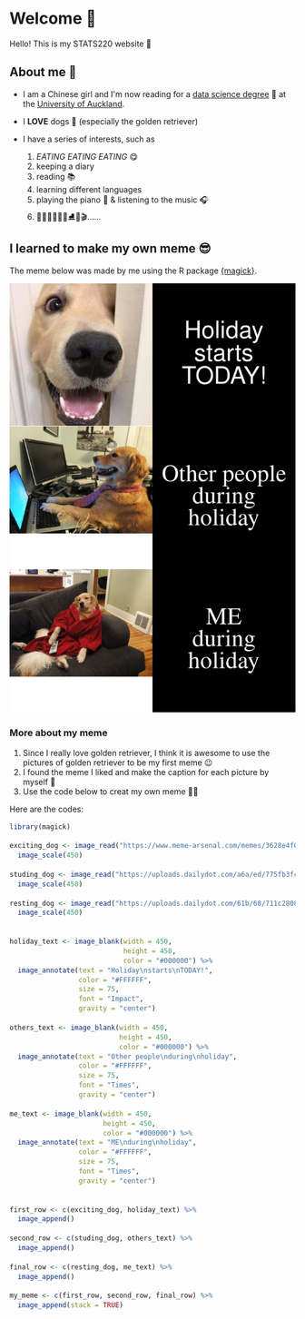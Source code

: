 # Welcome 🥳

Hello! This is my STATS220 website 🧸

## About me 👀

- I am a Chinese girl and I'm now reading for a [data science degree](https://www.auckland.ac.nz/en/study/study-options/find-a-study-option/data-science.html) 💖 at the [University of Auckland](https://www.auckland.ac.nz/en.html).

- I **LOVE** dogs 🥰 (especially the golden retriever)

- I have a series of interests, such as 
     1. *EATING EATING EATING* 😋
     2. keeping a diary
     3. reading 📚
     4. learning different languages 
     5. playing the piano 🎹 & listening to the music 🎧
     6. 🏸🚴🏻🏊🏻‍♀️⛸🎡🎬...... 


## I learned to make my own meme 😎

The meme below was made by me using the R package [{magick}](https://cran.r-project.org/web/packages/magick/vignettes/intro.html).

![](my_meme.png)

### More about my meme

1. Since I really love golden retriever, I think it is awesome to use the pictures of golden retriever to be my first meme 😉
2. I found the meme I liked and make the caption for each picture by myself 📝
3. Use the code below to creat my own meme ✌🏻

Here are the codes:

```r
library(magick)

exciting_dog <- image_read("https://www.meme-arsenal.com/memes/3628e4f08adb608f0fb992baf7030062.jpg")%>%
  image_scale(450)

studing_dog <- image_read("https://uploads.dailydot.com/a6a/ed/775fb3fce3a1a902.jpg?auto=compress&fm=pjpg&ixlib=php-3.3.0")%>%
  image_scale(450)

resting_dog <- image_read("https://uploads.dailydot.com/61b/68/711c2808700a1bdd.jpg?auto=compress&fm=pjpg&ixlib=php-3.3.0")%>%
  image_scale(450)


holiday_text <- image_blank(width = 450,
                            height = 450,
                            color = "#000000") %>%
  image_annotate(text = "Holiday\nstarts\nTODAY!",
                 color = "#FFFFFF",
                 size = 75,
                 font = "Impact",
                 gravity = "center")

others_text <- image_blank(width = 450,
                           height = 450,
                           color = "#000000") %>%
  image_annotate(text = "Other people\nduring\nholiday",
                 color = "#FFFFFF",
                 size = 75,
                 font = "Times",
                 gravity = "center")

me_text <- image_blank(width = 450,
                       height = 450,
                       color = "#000000") %>%
  image_annotate(text = "ME\nduring\nholiday",
                 color = "#FFFFFF",
                 size = 75,
                 font = "Times",
                 gravity = "center")


first_row <- c(exciting_dog, holiday_text) %>%
  image_append()

second_row <- c(studing_dog, others_text) %>%
  image_append()

final_row <- c(resting_dog, me_text) %>%
  image_append()

my_meme <- c(first_row, second_row, final_row) %>%
  image_append(stack = TRUE)
  
```
